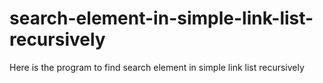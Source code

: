 # search-element-in-simple-link-list-recursively
Here is the program to find search element in simple link list recursively
